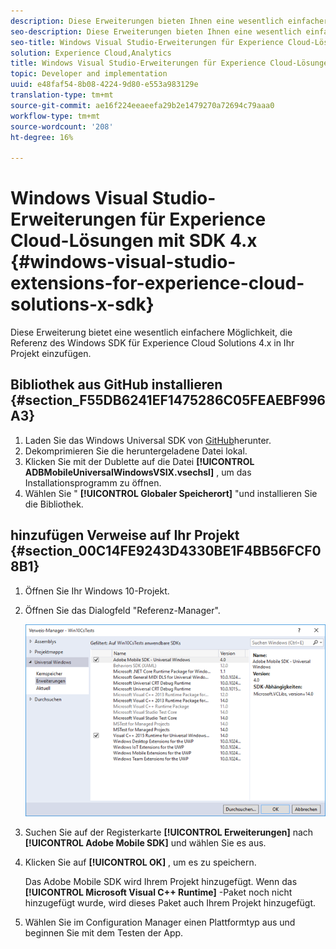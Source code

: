 ```yaml
---
description: Diese Erweiterungen bieten Ihnen eine wesentlich einfachere Möglichkeit, die Referenz des Windows SDK für Experience Cloud Solutions 4.x in Ihr Projekt einzufügen.
seo-description: Diese Erweiterungen bieten Ihnen eine wesentlich einfachere Möglichkeit, die Referenz des Windows SDK für Experience Cloud Solutions 4.x in Ihr Projekt einzufügen.
seo-title: Windows Visual Studio-Erweiterungen für Experience Cloud-Lösungen mit SDK 4.x
solution: Experience Cloud,Analytics
title: Windows Visual Studio-Erweiterungen für Experience Cloud-Lösungen mit SDK 4.x
topic: Developer and implementation
uuid: e48faf54-8b08-4224-9d80-e553a983129e
translation-type: tm+mt
source-git-commit: ae16f224eeaeefa29b2e1479270a72694c79aaa0
workflow-type: tm+mt
source-wordcount: '208'
ht-degree: 16%

---
```



# Windows Visual Studio-Erweiterungen für Experience Cloud-Lösungen mit SDK 4.x {#windows-visual-studio-extensions-for-experience-cloud-solutions-x-sdk}

Diese Erweiterung bietet eine wesentlich einfachere Möglichkeit, die Referenz des Windows SDK für Experience Cloud Solutions 4.x in Ihr Projekt einzufügen.

## Bibliothek aus GitHub installieren {#section_F55DB6241EF1475286C05FEAEBF996A3}

1. Laden Sie das Windows Universal SDK von [GitHub](https://github.com/Adobe-Marketing-Cloud/mobile-services/releases)herunter.
1. Dekomprimieren Sie die heruntergeladene Datei lokal.
1. Klicken Sie mit der Dublette auf die Datei **[!UICONTROL ADBMobileUniversalWindowsVSIX.vsechsl]** , um das Installationsprogramm zu öffnen.
1. Wählen Sie &quot; **[!UICONTROL Globaler Speicherort]** &quot;und installieren Sie die Bibliothek.

## hinzufügen Verweise auf Ihr Projekt {#section_00C14FE9243D4330BE1F4BB56FCF08B1}

1. Öffnen Sie Ihr Windows 10-Projekt.
1. Öffnen Sie das Dialogfeld &quot;Referenz-Manager&quot;.

   ![](assets/ref_manager.png)

1. Suchen Sie auf der Registerkarte **[!UICONTROL Erweiterungen]** nach **[!UICONTROL Adobe Mobile SDK]** und wählen Sie es aus.
1. Klicken Sie auf **[!UICONTROL OK]** , um es zu speichern.

   Das Adobe Mobile SDK wird Ihrem Projekt hinzugefügt. Wenn das **[!UICONTROL Microsoft Visual C++ Runtime]** -Paket noch nicht hinzugefügt wurde, wird dieses Paket auch Ihrem Projekt hinzugefügt.

1. Wählen Sie im Configuration Manager einen Plattformtyp aus und beginnen Sie mit dem Testen der App.

